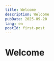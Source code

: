 ```yaml
---
title: Welcome
description: Welcome
pubDate: 2025-09-20
lang: en
postId: first-post
---
```

# Welcome
